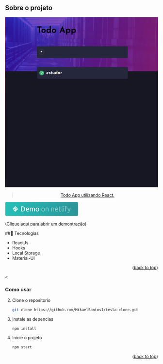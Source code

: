 <div id="top"></div>



## Sobre o projeto

<img src="./public/todoapp.PNG" alt="todoapp">
<div align="center"><a href="#top">

>Todo App utilizando React.
</a></div>

<a href="https://todolist-react-mikael.netlify.app" target="_blank">
    <img alt="Demo on Netlify" src="./public/demo.PNG">
  </a>

<p align="left">(<a href="https://todolist-react-mikael.netlify.app">Clique aqui para abrir um demontraçâo</a>)</p>



##🚀 Tecnologias



* ReactJs
* Hooks
* Local Storage
* Material-UI




<p align="right">(<a href="#top">back to top</a>)</p>



<


### Como usar

2. Clone o repositorio
   ```sh
   git clone https://github.com/MikaelSantos1/tesla-clone.git
   ```
3. Instale as  depencias
   ```sh
   npm install
   ```
4. Inicie o projeto
   ```js
   npm start
   ```

<p align="right">(<a href="#top">back to top</a>)</p>

